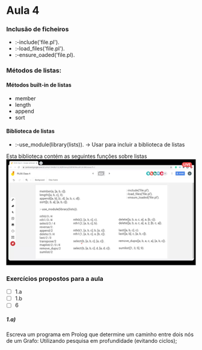 # Aula 4 

### Inclusão de ficheiros

- :-include('file.pl').
- :-load_files('file.pl').
- :-ensure_oaded('file.pl).

### Métodos de listas:

#### Métodos built-in de listas

- member
- length
- append
- sort

#### Biblioteca de listas
- :-use_module(library(lists)). -> Usar para incluir a biblioteca de listas

Esta biblioteca contém as seguintes funções sobre listas
 ![listas](Listas.png)

### Exercícios propostos para a aula

- [ ] 1.a
- [ ] 1.b
- [ ] 6

##### 1.a)

Escreva um programa em Prolog que determine um caminho entre dois nós de um Grafo: 
Utilizando pesquisa em profundidade (evitando ciclos);


